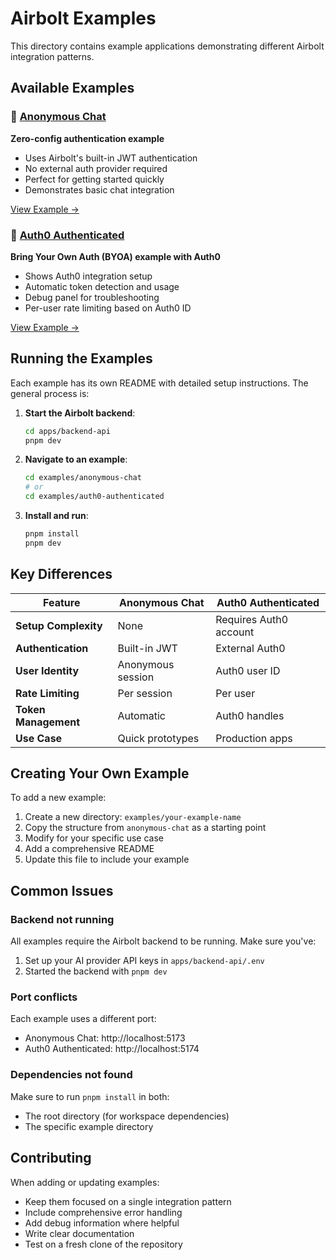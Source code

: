 # Airbolt Examples

This directory contains example applications demonstrating different Airbolt integration patterns.

## Available Examples

### 🚀 [Anonymous Chat](./anonymous-chat)

**Zero-config authentication example**

- Uses Airbolt's built-in JWT authentication
- No external auth provider required
- Perfect for getting started quickly
- Demonstrates basic chat integration

[View Example →](./anonymous-chat)

### 🔐 [Auth0 Authenticated](./auth0-authenticated)

**Bring Your Own Auth (BYOA) example with Auth0**

- Shows Auth0 integration setup
- Automatic token detection and usage
- Debug panel for troubleshooting
- Per-user rate limiting based on Auth0 ID

[View Example →](./auth0-authenticated)

## Running the Examples

Each example has its own README with detailed setup instructions. The general process is:

1. **Start the Airbolt backend**:

   ```bash
   cd apps/backend-api
   pnpm dev
   ```

2. **Navigate to an example**:

   ```bash
   cd examples/anonymous-chat
   # or
   cd examples/auth0-authenticated
   ```

3. **Install and run**:
   ```bash
   pnpm install
   pnpm dev
   ```

## Key Differences

| Feature              | Anonymous Chat    | Auth0 Authenticated    |
| -------------------- | ----------------- | ---------------------- |
| **Setup Complexity** | None              | Requires Auth0 account |
| **Authentication**   | Built-in JWT      | External Auth0         |
| **User Identity**    | Anonymous session | Auth0 user ID          |
| **Rate Limiting**    | Per session       | Per user               |
| **Token Management** | Automatic         | Auth0 handles          |
| **Use Case**         | Quick prototypes  | Production apps        |

## Creating Your Own Example

To add a new example:

1. Create a new directory: `examples/your-example-name`
2. Copy the structure from `anonymous-chat` as a starting point
3. Modify for your specific use case
4. Add a comprehensive README
5. Update this file to include your example

## Common Issues

### Backend not running

All examples require the Airbolt backend to be running. Make sure you've:

1. Set up your AI provider API keys in `apps/backend-api/.env`
2. Started the backend with `pnpm dev`

### Port conflicts

Each example uses a different port:

- Anonymous Chat: http://localhost:5173
- Auth0 Authenticated: http://localhost:5174

### Dependencies not found

Make sure to run `pnpm install` in both:

- The root directory (for workspace dependencies)
- The specific example directory

## Contributing

When adding or updating examples:

- Keep them focused on a single integration pattern
- Include comprehensive error handling
- Add debug information where helpful
- Write clear documentation
- Test on a fresh clone of the repository
